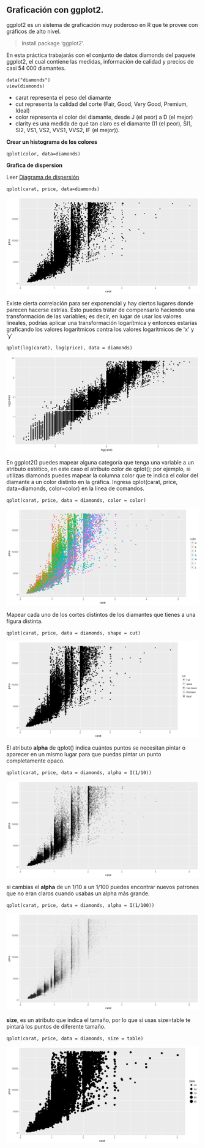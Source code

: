 ## Graficación con ggplot2.

ggplot2 es un sistema de graficación muy poderoso en R que te provee con gráficos de alto nivel.

> Install package ‘ggplot2’.

En esta práctica trabajarás con el conjunto de datos diamonds del paquete ggplot2, el cual contiene las medidas, información de calidad y precios de casi 54 000 diamantes.

```
data("diamonds")
view(diamonds)
```
* carat representa el peso del diamante
* cut representa la calidad del corte (Fair, Good, Very Good, Premium, Ideal)
* color representa el color del diamante, desde J (el peor) a D (el mejor)
* clarity es una medida de qué tan claro es el diamante (I1 (el peor), SI1, SI2, VS1, VS2, VVS1, VVS2, IF (el mejor)).

**Crear un histograma de los colores**
```
qplot(color, data=diamonds)
```
**Grafica de dispersion**

Leer [Diagrama de dispersión](https://es.wikipedia.org/wiki/Diagrama_de_dispersi%C3%B3n)
```
qplot(carat, price, data=diamonds)
```

![Image of Yaktocat](https://github.com/jamserv/coursera/blob/master/intro-data-science-programacion-estadistica-r/graphics-ggplots2/img/Rplot.png)

Existe cierta correlación para ser exponencial y hay ciertos lugares donde parecen hacerse estrías. Esto puedes tratar de compensarlo haciendo una transformación de las variables; es decir, en lugar de usar los valores lineales, podrías aplicar una transformación logarítmica y entonces estarías graficando los valores logarítmicos contra los valores logarítmicos de  'x' y 'y'
```
qplot(log(carat), log(price), data = diamonds)
```
![Image of Yaktocat](https://github.com/jamserv/coursera/blob/master/intro-data-science-programacion-estadistica-r/graphics-ggplots2/img/2.png)

En ggplot2() puedes mapear alguna categoría que tenga una variable a un atributo estético, en este caso el atributo color de qplot(); por ejemplo, si utilizas diamonds puedes mapear la columna color que te indica el color del diamante a un color distinto en la gráfica. Ingresa qplot(carat, price, data=diamonds, color=color) en la línea de comandos.
```
qplot(carat, price, data = diamonds, color = color)
```
![Image of Yaktocat](https://github.com/jamserv/coursera/blob/master/intro-data-science-programacion-estadistica-r/graphics-ggplots2/img/3.png)

Mapear cada uno de los cortes distintos de los diamantes que tienes a una figura distinta.
```
qplot(carat, price, data = diamonds, shape = cut)
```
![Image of Yaktocat](https://github.com/jamserv/coursera/blob/master/intro-data-science-programacion-estadistica-r/graphics-ggplots2/img/4.png)

El atributo **alpha** de qplot() indica cuántos puntos se necesitan pintar o aparecer en un mismo lugar para que puedas pintar un punto completamente opaco.
```
qplot(carat, price, data = diamonds, alpha = I(1/10))
```
![Image of Yaktocat](https://github.com/jamserv/coursera/blob/master/intro-data-science-programacion-estadistica-r/graphics-ggplots2/img/5.png)

si cambias el **alpha** de un 1/10 a un 1/100 puedes encontrar nuevos patrones que no eran claros cuando usabas un alpha más grande.
```
qplot(carat, price, data = diamonds, alpha = I(1/100))
```
![Image of Yaktocat](https://github.com/jamserv/coursera/blob/master/intro-data-science-programacion-estadistica-r/graphics-ggplots2/img/6.png)

**size**, es un atributo que indica el tamaño, por lo que si usas size=table te pintará los puntos de diferente tamaño.

```
qplot(carat, price, data = diamonds, size = table)
```
![Image of Yaktocat](https://github.com/jamserv/coursera/blob/master/intro-data-science-programacion-estadistica-r/graphics-ggplots2/img/7.png)